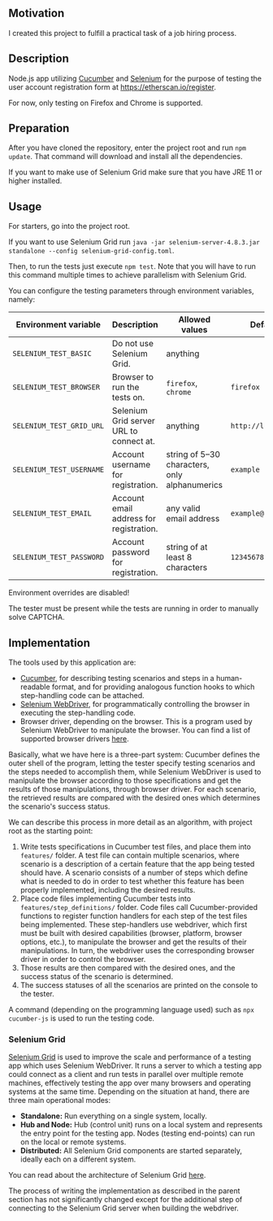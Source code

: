 ## Motivation

I created this project to fulfill a practical task of a job hiring process.

## Description

Node.js app utilizing [Cucumber][1] and [Selenium][2] for the purpose of testing the user account registration form at <https://etherscan.io/register>.

For now, only testing on Firefox and Chrome is supported.

## Preparation

After you have cloned the repository, enter the project root and run `npm update`.
That command will download and install all the dependencies.

If you want to make use of Selenium Grid make sure that you have JRE 11 or higher installed.

## Usage

For starters, go into the project root.

If you want to use Selenium Grid run `java -jar selenium-server-4.8.3.jar standalone --config selenium-grid-config.toml`.

Then, to run the tests just execute `npm test`.
Note that you will have to run this command multiple times to achieve parallelism with Selenium Grid.

You can configure the testing parameters through environment variables, namely:

| Environment variable      | Description                               | Allowed values                                | Default value             |
|---------------------------|-------------------------------------------|-----------------------------------------------|---------------------------|
| `SELENIUM_TEST_BASIC`     | Do not use Selenium Grid.                 | anything                                      |                           |
| `SELENIUM_TEST_BROWSER`   | Browser to run the tests on.              | `firefox`, `chrome`                           | `firefox`                 |
| `SELENIUM_TEST_GRID_URL`  | Selenium Grid server URL to connect at.   | anything                                      | `http://localhost:4444/`  |
| `SELENIUM_TEST_USERNAME`  | Account username for registration.        | string of 5–30 characters, only alphanumerics | `example`                 |
| `SELENIUM_TEST_EMAIL`     | Account email address for registration.   | any valid email address                       | `example@example.com`     |
| `SELENIUM_TEST_PASSWORD`  | Account password for registration.        | string of at least 8 characters               | `12345678`                |

Environment overrides are disabled!

The tester must be present while the tests are running in order to manually solve CAPTCHA.

## Implementation

The tools used by this application are:

+ [Cucumber][1], for describing testing scenarios and steps in a human-readable format, and for providing analogous function hooks to which step-handling code can be attached.
+ [Selenium WebDriver][3], for programmatically controlling the browser in executing the step-handling code.
+ Browser driver, depending on the browser. This is a program used by Selenium WebDriver to manipulate the browser. You can find a list of supported browser drivers [here][4].

Basically, what we have here is a three-part system: Cucumber defines the outer shell of the program, letting the tester specify testing scenarios and the steps needed to accomplish them,
while Selenium WebDriver is used to manipulate the browser according to those specifications and get the results of those manipulations, through browser driver.
For each scenario, the retrieved results are compared with the desired ones which determines the scenario's success status.

We can describe this process in more detail as an algorithm, with project root as the starting point:

1. Write tests specifications in Cucumber test files, and place them into `features/` folder.
A test file can contain multiple scenarios, where scenario is a description of a certain feature that the app being tested should have.
A scenario consists of a number of steps which define what is needed to do in order to test whether this feature has been properly implemented,
including the desired results.
2. Place code files implementing Cucumber tests into `features/step_definitions/` folder.
Code files call Cucumber-provided functions to register function handlers for each step of the test files being implemented.
These step-handlers use webdriver, which first must be built with desired capabilities (browser, platform, browser options, etc.), to manipulate the browser and get the results of their manipulations.
In turn, the webdriver uses the corresponding browser driver in order to control the browser.
3. Those results are then compared with the desired ones, and the success status of the scenario is determined.
4. The success statuses of all the scenarios are printed on the console to the tester.

A command (depending on the programming language used) such as `npx cucumber-js` is used to run the testing code.

### Selenium Grid

[Selenium Grid][5] is used to improve the scale and performance of a testing app which uses Selenium WebDriver.
It runs a server to which a testing app could connect as a client and run tests in parallel over multiple remote machines, effectively testing the app over many browsers and operating systems at the same time.
Depending on the situation at hand, there are three main operational modes:

+ **Standalone:** Run everything on a single system, locally.
+ **Hub and Node:** Hub (control unit) runs on a local system and represents the entry point for the testing app. Nodes (testing end-points) can run on the local or remote systems.
+ **Distributed:** All Selenium Grid components are started separately, ideally each on a different system.

You can read about the architecture of Selenium Grid [here][6].

The process of writing the implementation as described in the parent section has not significantly changed except for the additional step of connecting to the Selenium Grid server when building the webdriver.


[1]: https://cucumber.io/
[2]: https://www.selenium.dev/
[3]: https://www.selenium.dev/documentation/webdriver/
[4]: https://www.selenium.dev/documentation/webdriver/getting_started/install_drivers/#quick-reference
[5]: https://www.selenium.dev/documentation/grid/
[6]: https://www.selenium.dev/documentation/grid/architecture/
